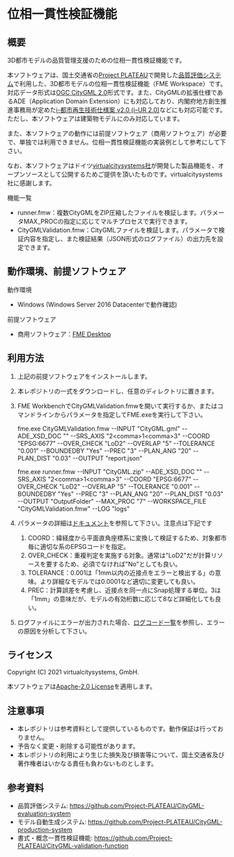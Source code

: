# 位相一貫性検証機能

## 概要

3D都市モデルの品質管理支援のための位相一貫性検証機能です。

本ソフトウェアは、国土交通省の[Project PLATEAU](https://www.mlit.go.jp/plateau/)で開発した[品質評価システム](https://github.com/Project-PLATEAU/CityGML-evaluation-system)で利用した、3D都市モデルの位相一貫性検証機能（FME Workspace）です。対応データ形式は[OGC CityGML 2.0](https://www.ogc.org/standards/citygml)形式です。また、CityGMLの拡張仕様であるADE（Application Domain Extension）にも対応しており、内閣府地方創生推進事務局が定めた[i-都市再生技術仕様案 v2.0 (iｰUR 2.0)](https://www.chisou.go.jp/tiiki/toshisaisei/itoshisaisei/iur/)などにも対応可能です。ただし、本ソフトウェアは建築物モデルにのみ対応しています。

また、本ソフトウェアの動作には前提ソフトウェア（商用ソフトウェア）が必要で、単独では利用できません。位相一貫性検証機能の実装例として参考にして下さい。

なお、本ソフトウェアはドイツ[virtualcitysystems社](https://vc.systems/en/)が開発した製品機能を、オープンソースとして公開するためご提供を頂いたものです。virtualcitysystems社に感謝します。

機能一覧

* runner.fmw：複数CityGMLをZIP圧縮したファイルを検証します。パラメータMAX_PROCの指定に応じてマルチプロセスで実行できます。
* CityGMLValidation.fmw：CityGMLファイルを検証します。パラメータで検証内容を指定し、また検証結果（JSON形式のログファイル）の出力先を設定できます。

## 動作環境、前提ソフトウェア

動作環境

* Windows (Windows Server 2016 Datacenterで動作確認)

前提ソフトウェア

* 商用ソフトウェア：[FME Desktop](https://www.safe.com/fme/fme-desktop/)

## 利用方法

1. 上記の前提ソフトウェアをインストールします。
1. 本レポジトリの一式をダウンロードし、任意のディレクトリに置きます。
1. FME WorkbenchでCityGMLValidation.fmwを開いて実行するか、またはコマンドラインからパラメータを指定してFME.exeを実行して下さい。

	fme.exe CityGMLValidation.fmw --INPUT "CityGML.gml" --ADE_XSD_DOC "" --SRS_AXIS "2\<comma\>1\<comma\>3" --COORD "EPSG:6677" --OVER_CHECK "LoD2" --OVERLAP "5" --TOLERANCE "0.001" --BOUNDEDBY "Yes" --PREC "3" --PLAN_ANG "20" --PLAN_DIST "0.03" --OUTPUT "report.json"
	
	fme.exe runner.fmw --INPUT "CityGML.zip" --ADE_XSD_DOC "" --SRS_AXIS "2\<comma\>1\<comma\>3" --COORD "EPSG:6677" --OVER_CHECK "LoD2" --OVERLAP "5" --TOLERANCE "0.001" --BOUNDEDBY "Yes" --PREC "3" --PLAN_ANG "20" --PLAN_DIST "0.03" --OUTPUT "OutputFolder" --MAX_PROC "7" --WORKSPACE_FILE "CityGMLValidation.fmw" --LOG "logs"

1. パラメータの詳細は[ドキュメント](doc/documentation.pdf)を参照して下さい。注意点は下記です
	1. COORD：緯経度から平面直角座標系に変換して検証するため、対象都市毎に適切な系のEPSGコードを指定。
	1. OVER_CHECK：重複判定を実施する対象。通常は"LoD2"だが計算リソースを要するため、必須でなければ"No"としても良い。
	1. TOLERANCE：0.001は「1mm以内の近接点をエラーと検出する」の意味。より詳細なモデルでは0.0001など適切に変更しても良い。
	1. PREC：計算誤差を考慮し、近接点を同一点にSnap処理する単位。3は「1mm」の意味だが、モデルの有効桁数に応じて8など詳細化しても良い。
	
1. ログファイルにエラーが出力された場合、[ログコード一覧](doc/log.pdf)を参照し、エラーの原因を分析して下さい。


## ライセンス

Copyright (C) 2021 virtualcitysystems, GmbH.

本ソフトウェアは[Apache-2.0 License](LICENSE)を適用します。

## 注意事項

* 本レポジトリは参考資料として提供しているものです。動作保証は行っておりません。
* 予告なく変更・削除する可能性があります。
* 本レポジトリの利用により生じた損失及び損害等について、国土交通省及び著作権者はいかなる責任も負わないものとします。

## 参考資料

* 品質評価システム: https://github.com/Project-PLATEAU/CityGML-evaluation-system
* モデル自動生成システム: https://github.com/Project-PLATEAU/CityGML-production-system
* 書式・概念一貫性検証機能: https://github.com/Project-PLATEAU/CityGML-validation-function
